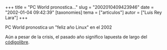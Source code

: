 +++
title = "PC World pronostica..."
slug = "2002010409423946"
date = "2002-01-04 09:42:39"
[taxonomies]
tema = ["articulos"]
autor = ["Luis Rey Lara"]
+++

PC World pronostica un "feliz año Linux" en el 2002

  
Aún a pesar de la crisis, el pasado año significo lapuesta de largo del
[códigolibre](http://www.noticias.com/noticias/2002/0201/n0201045.htm).  
   
 

